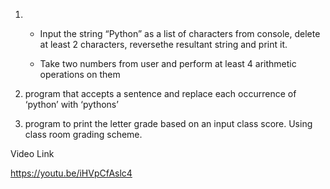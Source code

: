 1. - Input the string “Python” as a list of characters from console, delete at least 2 characters, reversethe
     resultant string and print it.

   - Take two numbers from user and perform at least 4 arithmetic operations on them

2.  program that accepts a sentence and replace each occurrence of ‘python’ with ‘pythons’

3.  program to print the letter grade based on an input class score. Using class room grading scheme.

Video Link

https://youtu.be/iHVpCfAslc4
